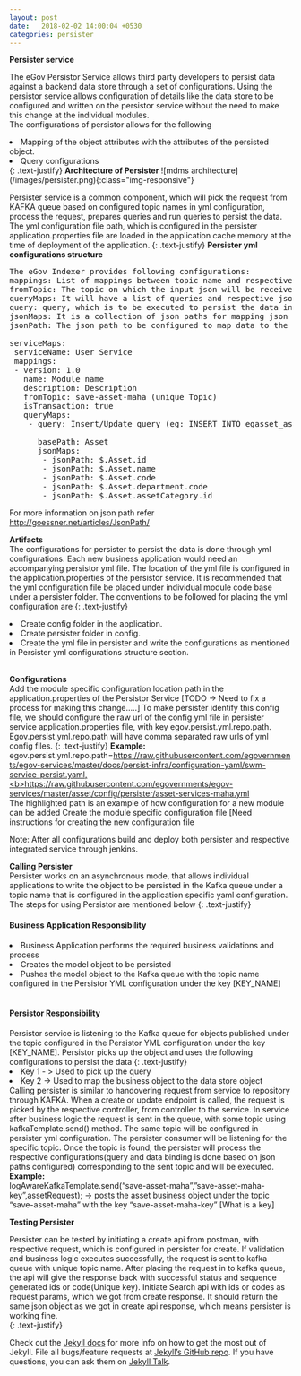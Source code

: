 ```yaml
---
layout: post
date:   2018-02-02 14:00:04 +0530
categories: persister
---
```

<b>Persister service</b>

The eGov Persistor Service allows third party developers to persist data against a backend data store through a set of configurations. Using the persistor service allows configuration of details like the data store to be configured and written on the persistor service without the need to make this change at the individual modules.<br>
The configurations of persistor allows for the following
<li>Mapping of the object attributes with the attributes of the persisted object.</li>
<li>Query configurations</li>
{: .text-justify}
<b>Architecture of Persister</b>
![mdms architecture](/images/persister.png){:class="img-responsive"}


Persister service is a common component, which will pick the request from KAFKA queue based on configured topic names in yml configuration, process the request, prepares queries and run queries to persist the data. The yml configuration file path, which is configured in the persister application.properties file are loaded in the application cache memory at the time of deployment of the application.
{: .text-justify}
<b>Persister yml configurations structure</b>
<pre>
The eGov Indexer provides following configurations:
mappings: List of mappings between topic name and respective configurations.
fromTopic: The topic on which the input json will be received, This will be the parent topic for the list of persister configs.
queryMaps: It will have a list of queries and respective json mappings configurations.
query: query, which is to be executed to persist the data in database.
jsonMaps: It is a collection of json paths for mapping json data to query placeholder.
jsonPath: The json path to be configured to map data to the query placeholder.

serviceMaps:
 serviceName: User Service
 mappings:
 - version: 1.0
   name: Module name
   description: Description
   fromTopic: save-asset-maha (unique Topic)
   isTransaction: true
   queryMaps:
    - query: Insert/Update query (eg: INSERT INTO egasset_asset( id, name, code, departmentcode, assetcategory)VALUES (?, ?, ?, ?, ?);)

      basePath: Asset
      jsonMaps:
       - jsonPath: $.Asset.id
       - jsonPath: $.Asset.name
       - jsonPath: $.Asset.code
       - jsonPath: $.Asset.department.code
       - jsonPath: $.Asset.assetCategory.id
</pre>
For more information on json path refer http://goessner.net/articles/JsonPath/

<b>Artifacts</b><br>
The configurations for persister to persist the data is done through  yml configurations. Each new business application would need an accompanying persistor yml file. The location of the yml file is configured in the application.properties of the persistor service. It is recommended that the yml configuration file  be placed under individual module code base under a  persister folder.
The conventions to be followed for placing the yml configuration are
{: .text-justify}
<li>Create config folder in the application.</li>
<li>Create persister folder in config.</li>
<li>Create the yml file in persister and write the configurations as mentioned in Persister yml configurations structure section.</li><br>

<b>Configurations</b><br>
Add the module specific configuration location path in the application.properties of the Persistor Service [TODO -> Need to fix a process for making this change…..]
To make persister identify this config file, we should configure the raw url of the config yml file in persister service application.properties file, with key egov.persist.yml.repo.path. Egov.persist.yml.repo.path will have comma separated raw urls of yml config files.
{: .text-justify}
<b>Example:</b>
egov.persist.yml.repo.path=https://raw.githubusercontent.com/egovernments/egov-services/master/docs/persist-infra/configuration-yaml/swm-service-persist.yaml,<b>https://raw.githubusercontent.com/egovernments/egov-services/master/asset/config/persister/asset-services-maha.yml</b><br>
The highlighted path is an example of how configuration for a new module can be added
Create the module specific configuration file [Need instructions for creating the new configuration file

Note: After all configurations build and deploy both persister and respective integrated service through jenkins.




<b>Calling Persister</b><br/>
Persister works on an asynchronous mode, that allows individual applications to write the object to be persisted in the Kafka queue under a topic name that is configured in the application specific yaml configuration. The steps for using Persistor are mentioned below
{: .text-justify}
<h4>Business Application Responsibility</h4>
<li>Business Application performs the required business validations and process</li>
<li>Creates the model object to be persisted</li>
<li>Pushes the model object to the Kafka queue with the topic name configured in the Persistor YML configuration under the key [KEY_NAME]</li><br>
<h4>Persistor Responsibility</h4>
Persistor service is listening to the Kafka queue for objects published under the topic configured in the Persistor YML configuration under the key [KEY_NAME].
Persistor picks up the object and uses the following configurations to persist the data
{: .text-justify}
<li>Key 1 - > Used to pick up the query</li>
<li>Key 2 -> Used to map the business object to the data store object</li>
Calling persister is similar to handovering request from service to repository through KAFKA. When a create or update endpoint is called, the request is picked by the respective controller, from controller to the service. In service after business logic the request is sent in the queue, with some topic using kafkaTemplate.send() method. The same topic will be configured in persister yml configuration. The persister consumer will be listening for the specific topic. Once the topic is found, the persister will process the respective configurations(query and data binding is done based on json paths configured) corresponding to the sent topic and will be executed.
<br><b>Example:</b><br>
logAwareKafkaTemplate.send(“save-asset-maha”,”save-asset-maha-key”,assetRequest); -> posts the asset business object under the topic “save-asset-maha” with the key “save-asset-maha-key” [What is a key]


<b>Testing Persister</b>

Persister can be tested by initiating a create api from postman, with respective request, which is configured in persister for create. If validation and business logic executes successfully, the request is sent to kafka queue with unique topic name. After placing the request in to kafka queue, the api will give the response back with successful status and sequence generated ids or code(Unique key).
Initiate Search api with ids or codes as request params, which we got from create response. It should return the same json object as we got in create api response, which means persister is working fine.  
{: .text-justify}




Check out the [Jekyll docs][jekyll-docs] for more info on how to get the most out of Jekyll. File all bugs/feature requests at [Jekyll’s GitHub repo][jekyll-gh]. If you have questions, you can ask them on [Jekyll Talk][jekyll-talk].

[jekyll-docs]: http://jekyllrb.com/docs/home
[jekyll-gh]:   https://github.com/jekyll/jekyll
[jekyll-talk]: https://talk.jekyllrb.com/
